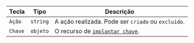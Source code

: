 | Tecla   | Tipo     | Descrição                                                           |
| ------- | -------- | ------------------------------------------------------------------- |
| `Ação`  | `string` | A ação realizada. Pode ser `criado` ou `excluído`.                  |
| `Chave` | `objeto` | O recurso de [`implantar chave`](/v3/repos/keys/#get-a-deploy-key). |
